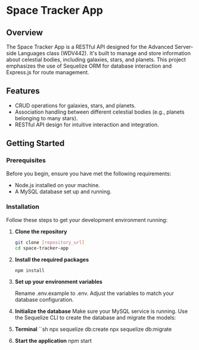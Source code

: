 # Space Tracker App

## Overview
The Space Tracker App is a RESTful API designed for the Advanced Server-side Languages class (WDV442). It's built to manage and store information about celestial bodies, including galaxies, stars, and planets. This project emphasizes the use of Sequelize ORM for database interaction and Express.js for route management.

## Features
- CRUD operations for galaxies, stars, and planets.
- Association handling between different celestial bodies (e.g., planets belonging to many stars).
- RESTful API design for intuitive interaction and integration.

## Getting Started

### Prerequisites
Before you begin, ensure you have met the following requirements:
- Node.js installed on your machine.
- A MySQL database set up and running.

### Installation
Follow these steps to get your development environment running:

1. **Clone the repository**
   ```sh
   git clone [repository_url]
   cd space-tracker-app


1. **Install the required packages**

   ```sh
   npm install

2. **Set up your environment variables**

    Rename .env.example to .env.
    Adjust the variables to match your database configuration.
3. **Initialize the database**
    Make sure your MySQL service is running.
    Use the Sequelize CLI to create the database and migrate the models:
4. **Terminal**
   ``sh
   npx sequelize db:create
   npx sequelize db:migrate

5. **Start the application**
npm start

